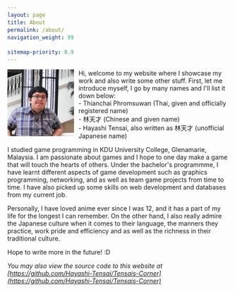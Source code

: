 ```yaml
---
layout: page
title: About
permalink: /about/
navigation_weight: 99

sitemap-priority: 0.9
---
```


<div style="width: 30%; float: left; padding-right: 10px;">
    <img src="https://raw.githubusercontent.com/Hayashi-Tensai/Tensais-Corner/master/assets/selfie.jpg"/>
</div>

Hi, welcome to my website where I showcase my work and also write some other stuff. First, let me introduce myself, I go by many names and I'll list it down below:  
    - Thianchai Phromsuwan (Thai, given and officially registered name)  
    - 林天才 (Chinese and given name)  
    - Hayashi Tensai, also written as 林天才 (unofficial Japanese name)  

I studied game programming in KDU University College, Glenamarie, Malaysia. I am passionate about games and I hope to one day make a game that will touch the hearts of others. 
Under the bachelor's programmme, I have learnt different aspects of game development such as graphics programming, networking, and as well as team game projects from time to time. 
I have also picked up some skills on web development and databases from my current job.

Personally, I have loved anime ever since I was 12, and it has a part of my life for the longest I can remember. 
On the other hand, I also really admire the Japanese culture when it comes to their language, the manners they practice, 
work pride and efficiency and as well as the richness in their traditional culture. 

Hope to write more in the future! :D

*You may also view the source code to this website at [https://github.com/Hayashi-Tensai/Tensais-Corner](https://github.com/Hayashi-Tensai/Tensais-Corner)*

